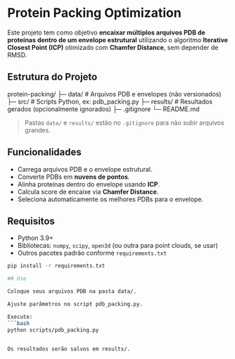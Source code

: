 # Protein Packing Optimization

Este projeto tem como objetivo **encaixar múltiplos arquivos PDB de proteínas dentro de um envelope estrutural** utilizando o algoritmo **Iterative Closest Point (ICP)** otimizado com **Chamfer Distance**, sem depender de RMSD.

## Estrutura do Projeto

protein-packing/
├─ data/ # Arquivos PDB e envelopes (não versionados)
├─ src/ # Scripts Python, ex: pdb_packing.py
├─ results/ # Resultados gerados (opcionalmente ignorados)
├─ .gitignore
└─ README.md

> Pastas `data/` e `results/` estão no `.gitignore` para não subir arquivos grandes.

## Funcionalidades

- Carrega arquivos PDB e o envelope estrutural.
- Converte PDBs em **nuvens de pontos**.
- Alinha proteínas dentro do envelope usando **ICP**.
- Calcula score de encaixe via **Chamfer Distance**.
- Seleciona automaticamente os melhores PDBs para o envelope.

## Requisitos

- Python 3.9+
- Bibliotecas: `numpy`, `scipy`, `open3d` (ou outra para point clouds, se usar)
- Outros pacotes padrão conforme `requirements.txt`

```bash
pip install -r requirements.txt

## Uso

Coloque seus arquivos PDB na pasta data/.

Ajuste parâmetros no script pdb_packing.py.

Execute: 
```bash
python scripts/pdb_packing.py


Os resultados serão salvos em results/.

